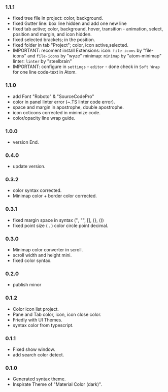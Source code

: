 
### 1.1.1
* fixed tree file in project: color, background.
* fixed Gutter line: box line hidden and add one new line
* fixed tab active; color, background, hover, transition - animation, select, position and margin, and icon hidden.
* fixed selected brackets; in the position.
* fixed folder in tab "Project"; color, icon active,selected.
* IMPORTANT:
  recoment install Extensions:
  icon: `file-icons` by "file-icons" and `file-icons` by "wyze"
  minimap: `minimap` by "atom-minimap"
  linter: `linter` by "steelbrain"
* IMPORTANT:
  configure in `settings` - `editor` - done check in `Soft Wrap` for one line code-text in Atom.

### 1.1.0
* add Font "Roboto" & "SourceCodePro"
* color in panel linter error (~.TS linter code error).
* space and margin in apostrophe, double apostrophe.
* icon octicons corrected in minimize code.
* color/opacity line wrap guide.

### 1.0.0
* version End.

### 0.4.0
* update version.

### 0.3.2
* color syntax corrected.
* Minimap color + border color corrected.

### 0.3.1
* fixed margin space in syntax ('', "", [], {}, ())
* fixed point size ( . ) color circle point decimal.

### 0.3.0
* Minimap color converter in scroll.
* scroll width and height mini.
* fixed color syntax.

### 0.2.0
* publish minor

### 0.1.2
* Color icon list project.
* Pane and Tab color, icon, icon close color.
* Friedly with UI Themes.
* syntax color from typescript.

### 0.1.1
* Fixed show window.
* add search color detect.

### 0.1.0
* Generated syntax theme.
* Inspirate Theme of "Material Color (dark)".
